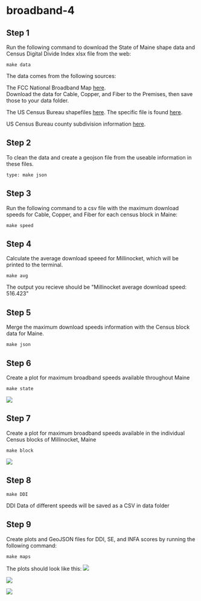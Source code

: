 # broadband-4

## Step 1
Run the following command to download the State of Maine shape data and Census Digital Divide Index xlsx file from the web:
```
make data
```
The data comes from the following sources:

The FCC National Broadband Map [here](https://broadbandmap.fcc.gov/data-download/nationwide-data).  
Download the data for Cable, Copper, and Fiber to the Premises, then save those to your data folder.

The US Census Bureau shapefiles [here](https://www.census.gov/geographies/mapping-files/time-series/geo/tiger-line-file.html).
The specific file is found [here](https://www2.census.gov/geo/tiger/TIGER2022/TABBLOCK20/tl_2022_23_tabblock20.zip).

US Census Bureau county subdivision information [here](https://www2.census.gov/geo/maps/DC2020/DC20BLK/st23_me/cousub/cs2301945810_millinocket/DC20BLK_CS2301945810_BLK2MS.txt).

## Step 2
To clean the data and create a geojson file from the useable information in these files.
```
type: make json
```

## Step 3
Run the following command to a csv file with the maximum download speeds for Cable, Copper, and Fiber for each census block in Maine:

```
make speed
```

## Step 4
Calculate the average download speeed for Millinocket, which will be printed to the terminal.

```
make avg
```

The output you recieve should be "Millinocket average download speed: 516.423"

## Step 5
Merge the maximum download speeds information with the Census block data for Maine.

```
make json
```

## Step 6
Create a plot for maximum broadband speeds available throughout Maine

```
make state
```
![](img/Maine_speeds.png)
## Step 7
Create a plot for maximum broadband speeds available in the individual Census blocks of Millinocket, Maine

```
make block
```
![](img/Millinocket_speeds.png)


## Step 8

```
make DDI
```
DDI Data of different speeds will be saved as a CSV in data folder


## Step 9
Create plots and GeoJSON files for DDI, SE, and INFA scores by running the following command:
```
make maps
```

The plots should look like this:
![](img/DDI_tract.png)

![](img/SE_tract.png)

![](img/INFA_tract.png)